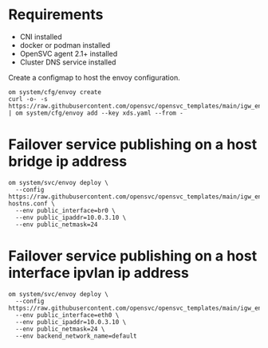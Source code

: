 # Requirements

* CNI installed
* docker or podman installed
* OpenSVC agent 2.1+ installed
* Cluster DNS service installed

Create a configmap to host the envoy configuration.

```
om system/cfg/envoy create
curl -o- -s https://raw.githubusercontent.com/opensvc/opensvc_templates/main/igw_envoy/xds.yaml | om system/cfg/envoy add --key xds.yaml --from -
```

# Failover service publishing on a host bridge ip address

```
om system/svc/envoy deploy \
  --config https://raw.githubusercontent.com/opensvc/opensvc_templates/main/igw_envoy/bridge-hostns.conf \
  --env public_interface=br0 \
  --env public_ipaddr=10.0.3.10 \
  --env public_netmask=24
```

# Failover service publishing on a host interface ipvlan ip address

```
om system/svc/envoy deploy \
  --config https://raw.githubusercontent.com/opensvc/opensvc_templates/main/igw_envoy/ipvlan.conf
  --env public_interface=eth0 \
  --env public_ipaddr=10.0.3.10 \
  --env public_netmask=24 \
  --env backend_network_name=default
  ```

